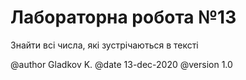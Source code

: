 # Лабораторна робота №13

Знайти всi числа, якi зустрiчаються в текстi

@author Gladkov K.
@date 13-dec-2020
@version 1.0
